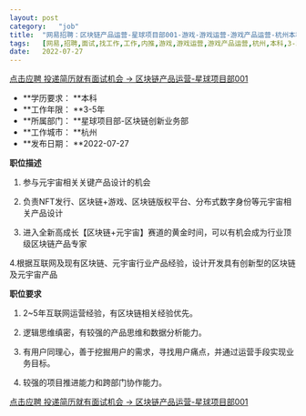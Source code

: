 ```yaml
---
layout:	post
category:	"job"
title:	"网易招聘：区块链产品运营-星球项目部001-游戏-游戏运营-游戏产品运营-杭州本科3-5年"
tags:	[网易,招聘,面试,找工作,工作,内推,游戏,游戏运营,游戏产品运营,杭州,本科,3-5年]
date:	2022-07-27
---
```


[点击应聘 投递简历就有面试机会 ->  区块链产品运营-星球项目部001](http://mobile.bole.netease.com/bole/boleDetail?id=26482&employeeId=346f03c3cda5f04c&key=all)



- **学历要求： **本科
- **工作年限： **3-5年
- **所属部门： **星球项目部-区块链创新业务部
- **工作城市： **杭州
- **发布日期： **2022-07-27



**职位描述**

1. 参与元宇宙相关关键产品设计的机会

2. 负责NFT发行、区块链+游戏、区块链版权平台、分布式数字身份等元宇宙相关产品设计

3. 进入全新高成长【区块链+元宇宙】赛道的黄金时间，可以有机会成为行业顶级区块链产品专家

4.根据互联网及现有区块链、元宇宙行业产品经验，设计开发具有创新型的区块链及元宇宙产品



**职位要求**

1. 2~5年互联网运营经验，有区块链相关经验优先。

2. 逻辑思维缜密，有较强的产品思维和数据分析能力。

3. 有用户同理心，善于挖掘用户的需求，寻找用户痛点，并通过运营手段实现业务目标。

4. 较强的项目推进能力和跨部门协作能力。



[点击应聘 投递简历就有面试机会 ->  区块链产品运营-星球项目部001](http://mobile.bole.netease.com/bole/boleDetail?id=26482&employeeId=346f03c3cda5f04c&key=all)